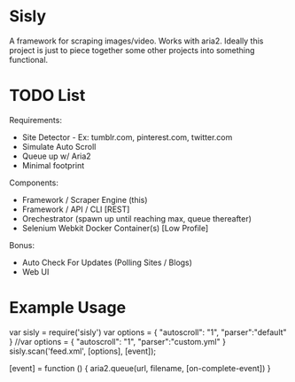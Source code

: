 # Sisly
A framework for scraping images/video. Works with aria2. Ideally this project is just to piece together some other projects into something functional.



# TODO List
Requirements:
- Site Detector - Ex: tumblr.com, pinterest.com, twitter.com
- Simulate Auto Scroll
- Queue up w/ Aria2
- Minimal footprint

Components:
- Framework / Scraper Engine (this)
- Framework / API / CLI [REST]
- Orechestrator (spawn up until reaching max, queue thereafter)
- Selenium Webkit Docker Container(s) [Low Profile]

Bonus:
- Auto Check For Updates (Polling Sites / Blogs)
- Web UI


# Example Usage
var sisly = require('sisly')
var options = { "autoscroll": "1", "parser":"default" }
//var options = { "autoscroll": "1", "parser":"custom.yml" }
sisly.scan('feed.xml', [options], [event]);

[event] = function () {
  aria2.queue(url, filename, [on-complete-event])
}
